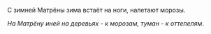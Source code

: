 С зимней Матрёны зима встаёт на ноги, налетают морозы.

_На Матрёну иней на деревьях - к морозам, туман - к оттепелям_.